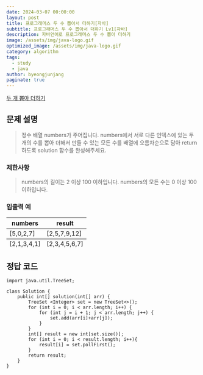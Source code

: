 ```yaml
---
date: 2024-03-07 00:00:00
layout: post
title: 프로그래머스 두 수 뽑아서 더하기[자바]
subtitle: 프로그래머스 두 수 뽑아서 더하기 Lv1[자바]
description: 자바언어로 프로그래머스 두 수 뽑아 더하기
image: /assets/img/java-logo.gif
optimized_image: /assets/img/java-logo.gif
category: algorithm
tags:
  - study
  - java
author: byeongjunjang
paginate: true
---
```


<a href="https://school.programmers.co.kr/learn/courses/30/lessons/68644">두 개 뽑아 더하기</a>

## 문제 설명

> 정수 배열 numbers가 주어집니다. numbers에서 서로 다른 인덱스에 있는 두 개의 수를 뽑아 더해서 만들 수 있는 모든 수를 배열에 오름차순으로 담아 return 하도록 solution 함수를 완성해주세요.

### 제한사항

> numbers의 길이는 2 이상 100 이하입니다.
numbers의 모든 수는 0 이상 100 이하입니다.

### 입출력 예

<table>
  <thead>
    <tr>
      <th>numbers</th>
      <th>result</th>
    </tr>
  </thead>
  <tfoot>
    <tr>
      <td>[2,1,3,4,1]</td>
      <td>[2,3,4,5,6,7]</td>
    </tr>
  </tfoot>
  <tbody>
    <tr>
      <td>[5,0,2,7]</td>
      <td>[2,5,7,9,12]</td>
    </tr>
  </tbody>
</table>

## 정답 코드

<pre>
<code>import java.util.TreeSet;

class Solution {
    public int[] solution(int[] arr) {
        TreeSet &lt;Integer&gt; set = new TreeSet&lt;&gt;();
        for (int i = 0; i < arr.length; i++) {
            for (int j = i + 1; j < arr.length; j++) {
                set.add(arr[i]+arr[j]);
            }
        }
        int[] result = new int[set.size()];
        for (int i = 0; i < result.length; i++){
            result[i] = set.pollFirst();
        }
        return result;
    }
}</code></pre>